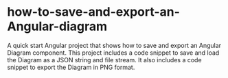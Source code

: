 # how-to-save-and-export-an-Angular-diagram
A quick start Angular project that shows how to save and export an Angular Diagram component. This project includes a code snippet to save and load the Diagram as a JSON string and file stream. It also includes a code snippet to export the Diagram in PNG format.
